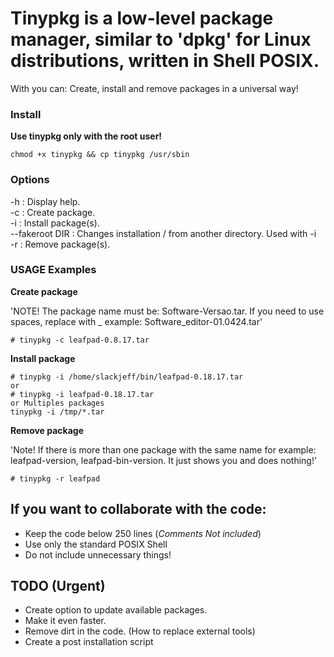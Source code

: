 # Tinypkg is a low-level package manager, similar to 'dpkg' for Linux distributions, written in Shell POSIX.
With you can: Create, install and remove packages in a universal way!

### Install

**Use tinypkg only with the root user!**
```
chmod +x tinypkg && cp tinypkg /usr/sbin
```

### Options
-h             : Display help. <br>
-c             : Create package.<br>
-i             : Install package(s).<br>
--fakeroot DIR : Changes installation / from another directory. Used with -i<br>
-r             : Remove package(s).<br>

### USAGE Examples
**Create package**

'NOTE! The package name must be: Software-Versao.tar. If you need to use spaces, replace with _ example: Software_editor-01.0424.tar'
```
# tinypkg -c leafpad-0.8.17.tar
```

**Install package**

```
# tinypkg -i /home/slackjeff/bin/leafpad-0.18.17.tar
or
# tinypkg -i leafpad-0.18.17.tar
or Multiples packages
tinypkg -i /tmp/*.tar

```

**Remove package**

'Note! If there is more than one package with the same name for example: leafpad-version, leafpad-bin-version. It just shows you and does nothing!'

```
# tinypkg -r leafpad
```

## If you want to collaborate with the code:
- Keep the code below 250 lines (*Comments Not included*)
- Use only the standard POSIX Shell
- Do not include unnecessary things!

## TODO (Urgent)
- Create option to update available packages.
- Make it even faster.
- Remove dirt in the code. (How to replace external tools)
- Create a post installation script
